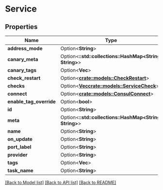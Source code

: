 # Service

## Properties

Name | Type | Description | Notes
------------ | ------------- | ------------- | -------------
**address_mode** | Option<**String**> |  | [optional]
**canary_meta** | Option<**::std::collections::HashMap<String, String>**> |  | [optional]
**canary_tags** | Option<**Vec<String>**> |  | [optional]
**check_restart** | Option<[**crate::models::CheckRestart**](CheckRestart.md)> |  | [optional]
**checks** | Option<[**Vec<crate::models::ServiceCheck>**](ServiceCheck.md)> |  | [optional]
**connect** | Option<[**crate::models::ConsulConnect**](ConsulConnect.md)> |  | [optional]
**enable_tag_override** | Option<**bool**> |  | [optional]
**id** | Option<**String**> |  | [optional]
**meta** | Option<**::std::collections::HashMap<String, String>**> |  | [optional]
**name** | Option<**String**> |  | [optional]
**on_update** | Option<**String**> |  | [optional]
**port_label** | Option<**String**> |  | [optional]
**provider** | Option<**String**> |  | [optional]
**tags** | Option<**Vec<String>**> |  | [optional]
**task_name** | Option<**String**> |  | [optional]

[[Back to Model list]](../README.md#documentation-for-models) [[Back to API list]](../README.md#documentation-for-api-endpoints) [[Back to README]](../README.md)


